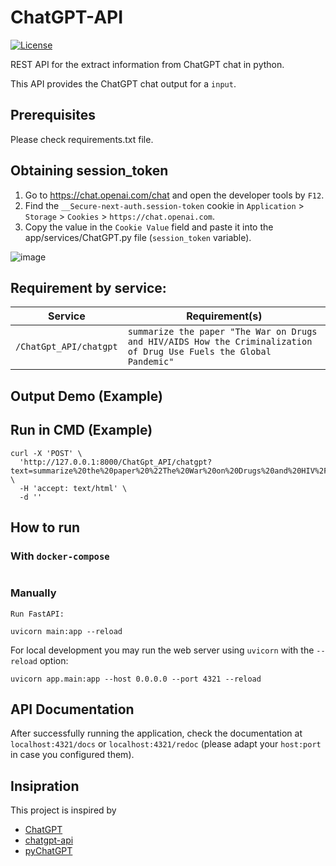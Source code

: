 # ChatGPT-API

[![License](https://img.shields.io/github/license/terry3041/pyChatGPT.svg?color=green)](https://github.com/terry3041/pyChatGPT/blob/main/LICENSE)


REST API for the extract information from ChatGPT chat in python.

This API provides the ChatGPT chat output for a ``input``.

## Prerequisites

Please check requirements.txt file.

## Obtaining session_token

1. Go to https://chat.openai.com/chat and open the developer tools by `F12`.
2. Find the `__Secure-next-auth.session-token` cookie in `Application` > `Storage` > `Cookies` > `https://chat.openai.com`.
3. Copy the value in the `Cookie Value` field and paste it into the app/services/ChatGPT.py file (`session_token` variable).

![image](https://user-images.githubusercontent.com/19218518/206170122-61fbe94f-4b0c-4782-a344-e26ac0d4e2a7.png)


## Requirement by service:

| Service                    | Requirement(s)    |
|----------------------------|-------------------|
| `/ChatGpt_API/chatgpt`          | `summarize the paper "The War on Drugs and HIV/AIDS How the Criminalization of Drug Use Fuels the Global Pandemic"`|


## Output Demo  (Example)
## Run in CMD (Example)

```commandline
curl -X 'POST' \
  'http://127.0.0.1:8000/ChatGpt_API/chatgpt?text=summarize%20the%20paper%20%22The%20War%20on%20Drugs%20and%20HIV%2FAIDS%20How%20the%20Criminalization%20of%20Drug%20Use%20Fuels%20the%20Global%20Pandemic%22' \
  -H 'accept: text/html' \
  -d ''
```

## How to run

### With ``docker-compose``


```commandline

```

### Manually
```commandline
Run FastAPI:

uvicorn main:app --reload

```
For local development you may run the web server using ``uvicorn`` with the ``--reload`` option:

```commandline
uvicorn app.main:app --host 0.0.0.0 --port 4321 --reload
```


## API Documentation
After successfully running the application, check the documentation at `localhost:4321/docs`
or `localhost:4321/redoc` (please adapt your `host:port` in case you configured them).


## Insipration
This project is inspired by

-   [ChatGPT](https://github.com/acheong08/ChatGPT)
-   [chatgpt-api](https://github.com/transitive-bullshit/chatgpt-api)
-   [pyChatGPT](https://github.com/terry3041/pyChatGPT)
